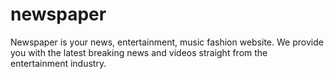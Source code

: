 # newspaper
Newspaper is your news, entertainment, music fashion website. We provide you with the latest breaking news and videos straight from the entertainment industry.
